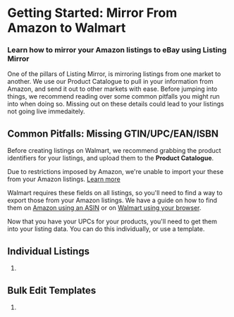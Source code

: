 # Getting Started: Mirror From Amazon to Walmart
### Learn how to mirror your Amazon listings to eBay using Listing Mirror

One of the pillars of Listing Mirror, is mirroring listings from one market to another. We use our Product Catalogue to pull in your information from Amazon, and send it out to other markets with ease. Before jumping into things, we recommend reading over some common pitfalls you might run into when doing so. Missing out on these details could lead to your listings not going live immedaitely. 

## Common Pitfalls: Missing GTIN/UPC/EAN/ISBN

Before creating listings on Walmart, we recommend grabbing the product identifiers for your listings, and upload them to the **Product Catalogue**. 

Due to restrictions imposed by Amazon, we're unable to import your these from your Amazon listings. [Learn more](https://support.listingmirror.com/hc/en-us/articles/360057398092)

Walmart requires these fields on all listings, so you'll need to find a way to export those from your Amazon listings. We have a guide on how to find them on [Amazon using an ASIN](https://support.listingmirror.com/hc/en-us/articles/4473366849947) or on [Walmart using your browser](https://support.listingmirror.com/hc/en-us/articles/360009636071). 

Now that you have your UPCs for your products, you'll need to get them into your listing data. You can do this individually, or use a template.

## Individual Listings

1. 

## Bulk Edit Templates

1. 
